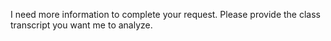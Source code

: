 I need more information to complete your request. Please provide the class transcript you want me to analyze. 
